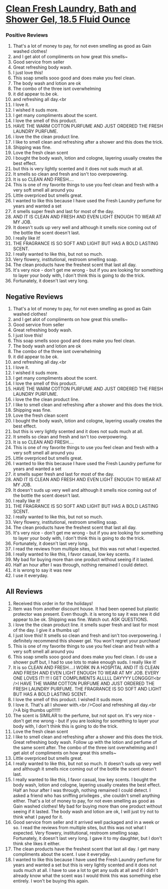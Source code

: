 # [Clean Fresh Laundry, Bath and Shower Gel, 18.5 Fluid Ounce](https://products.checkmycream.com/products/Clean-Fresh-Laundry-Bath-and-Shower-Gel-18.5-Fluid-Ounce.html)

### Positive Reviews

<ol>
      <li>That&#x27;s a lot of money to pay, for not even smelling as good as Gain washed clothes!</li>
      <li>and I get alot of compliments on how great this smells~</li>
      <li>Good service from seller</li>
      <li>Great refreshing body wash.  </li>
      <li>I just love this!</li>
      <li>This soap smells sooo good and does make you feel clean.  </li>
      <li>The body wash and lotion are ok</li>
      <li>The combo of the three isnt overwhelming</li>
      <li>it did appear to.be ok.  </li>
      <li>and refreshing all day.&lt;br</li>
      <li>I love it.  </li>
      <li>I wished it suds more.</li>
      <li>I get many compliments about the scent.  </li>
      <li>I love the smell of this product.</li>
      <li>HAVE THE WARM COTTON PURFUME AND JUST ORDERED THE FRESH LAUNDRY PURFUME.</li>
      <li>i love the the clean product line.</li>
      <li>I like to smell clean and refreshing after a shower and this does the trick.</li>
      <li>Shipping was fine.  </li>
      <li>Love the fresh clean scent</li>
      <li>I bought the body wash, lotion and cologne, layering usually creates the best effect.</li>
      <li>but this is very lightly scented and it does not suds much at all.  </li>
      <li>It smells so clean and fresh and isn&#x27;t too overpowering.</li>
      <li>It is so CLEAN AND FRESH....</li>
      <li>This is one of my favorite things to use you feel clean and fresh with a very soft smell all around you</li>
      <li>Little overpriced but smells great.</li>
      <li>I wanted to like this because I have used the Fresh Laundry perfume for years and wanted a set</li>
      <li>it smells super fresh and last for most of the day.</li>
      <li>AND IT IS  CLEAN AND FRESH AND EVEN LIGHT ENOUGH TO WEAR AT MY JOB.</li>
      <li>It doesn&#x27;t suds up very well and although it smells nice coming out of the bottle the scent doesn&#x27;t last.</li>
      <li>I really like it!</li>
      <li>THE FRAGRANCE IS SO SOFT AND LIGHT BUT HAS A BOLD LASTING SCENT.</li>
      <li>I really wanted to like this, but not so much.  </li>
      <li>Very flowery, institutional, restroom smelling soap.</li>
      <li>The clean products have the freshest scent that last all day.  </li>
      <li>It&#x27;s very nice - don&#x27;t get me wrong - but if you are looking for something to layer your body with, I don&#x27;t think this is going to do the trick.</li>
      <li>Fortunately, it doesn&#x27;t last very long.</li>
</ol>


<h2>Negative Reviews</h2>
<ol>
<li> That&#x27;s a lot of money to pay, for not even smelling as good as Gain washed clothes!</li>
<li> and I get alot of compliments on how great this smells~</li>
<li> Good service from seller</li>
<li> Great refreshing body wash.  </li>
<li> I just love this!</li>
<li> This soap smells sooo good and does make you feel clean.  </li>
<li> The body wash and lotion are ok</li>
<li> The combo of the three isnt overwhelming</li>
<li> it did appear to.be ok.  </li>
<li> and refreshing all day.&lt;br</li>
<li> I love it.  </li>
<li> I wished it suds more.</li>
<li> I get many compliments about the scent.  </li>
<li> I love the smell of this product.</li>
<li> HAVE THE WARM COTTON PURFUME AND JUST ORDERED THE FRESH LAUNDRY PURFUME.</li>
<li> i love the the clean product line.</li>
<li> I like to smell clean and refreshing after a shower and this does the trick.</li>
<li> Shipping was fine.  </li>
<li> Love the fresh clean scent</li>
<li> I bought the body wash, lotion and cologne, layering usually creates the best effect.</li>
<li> but this is very lightly scented and it does not suds much at all.  </li>
<li> It smells so clean and fresh and isn&#x27;t too overpowering.</li>
<li> It is so CLEAN AND FRESH....</li>
<li> This is one of my favorite things to use you feel clean and fresh with a very soft smell all around you</li>
<li> Little overpriced but smells great.</li>
<li> I wanted to like this because I have used the Fresh Laundry perfume for years and wanted a set</li>
<li> it smells super fresh and last for most of the day.</li>
<li> AND IT IS  CLEAN AND FRESH AND EVEN LIGHT ENOUGH TO WEAR AT MY JOB.</li>
<li> It doesn&#x27;t suds up very well and although it smells nice coming out of the bottle the scent doesn&#x27;t last.</li>
<li> I really like it!</li>
<li> THE FRAGRANCE IS SO SOFT AND LIGHT BUT HAS A BOLD LASTING SCENT.</li>
<li> I really wanted to like this, but not so much.  </li>
<li> Very flowery, institutional, restroom smelling soap.</li>
<li> The clean products have the freshest scent that last all day.  </li>
<li> It&#x27;s very nice - don&#x27;t get me wrong - but if you are looking for something to layer your body with, I don&#x27;t think this is going to do the trick.</li>
<li> Fortunately, it doesn&#x27;t last very long.</li>
<li> I read the reviews from multiple sites, but this was not what I expected.</li>
<li> I really wanted to like this, I favor casual, low key scents.</li>
<li> My bad for buying more than one product without seeing if it lasted.</li>
<li> Half an hour after I was through, nothing remained I could detect.</li>
<li> it is wrong to say it was new</li>
<li> I use it everyday.</li>
</ol>

<h2>All Reviews</h2>

<ol>
    <li> Received this order in for the holidays!</li>
    <li> Item was from another discount house.  It had been opened but plastic protector was present.  Even though. it is wrong to say it was new it did appear to.be ok.  Shipping was fine.  Watch out. ASK QUESTIONS.</li>
    <li> i love the the clean product line. it smells super fresh and last for most of the day. I give it a thumbs up!</li>
    <li> I just love this! It smells so clean and fresh and isn&#x27;t too overpowering. I definitely recommend this shower gel. You won&#x27;t regret your purchase!</li>
    <li> This is one of my favorite things to use you feel clean and fresh with a very soft smell all around you</li>
    <li> This soap smells sooo good and does make you feel clean.  I do use a shower puff but, I had to use lots to make enough suds.  I really like it!</li>
    <li> It is so CLEAN AND FRESH....I WORK IN A HOSPITAL AND IT IS  CLEAN AND FRESH AND EVEN LIGHT ENOUGH TO WEAR AT MY JOB. EVERY ONE LOVES IT! !!! I GET COMPLIMENTS ALLLLL DAYYYY LONGGG!!&lt;br /&gt;I HAVE THE WARM COTTON PURFUME AND JUST ORDERED THE FRESH LAUNDRY PURFUME. THE FRAGRANCE IS SO SOFT AND LIGHT BUT HAS A BOLD LASTING SCENT.</li>
    <li> I love the smell of this product. I wished it suds more.</li>
    <li> I love it.  That&#x27;s all I shower with.&lt;br /&gt;Cool and refreshing all day.&lt;br /&gt;A big thumbs up!!!!!!!</li>
    <li> The scent is SIMILAR to the perfume, but not spot on. It&#x27;s very nice - don&#x27;t get me wrong - but if you are looking for something to layer your body with, I don&#x27;t think this is going to do the trick.</li>
    <li> Love the fresh clean scent</li>
    <li> I like to smell clean and refreshing after a shower and this does the trick. Great refreshing body wash.  Follow up with the lotion and perfume of the same scent after. The combo of the three isnt overwhelming and I get alot of compliments on how great this smells~</li>
    <li> Little overpriced but smells great.</li>
    <li> I really wanted to like this, but not so much.  It doesn&#x27;t suds up very well and although it smells nice coming out of the bottle the scent doesn&#x27;t last.</li>
    <li> I really wanted to like this, I favor casual, low key scents. I bought the body wash, lotion and cologne, layering usually creates the best effect. Half an hour after I was through, nothing remained I could detect. I asked a friend who has sniffing privileges , she couldn&#x27;t smell anything either. That&#x27;s a lot of money to pay, for not even smelling as good as Gain washed clothes! My bad for buying more than one product without seeing if it lasted. The body wash and lotion are ok, I will just try not to think what I payed for it.</li>
    <li> Good service from seller and it arrived well packaged and in a week or so. I read the reviews from multiple sites, but this was not what I expected. Very flowery, institutional, restroom smelling soap. Fortunately, it doesn&#x27;t last very long. I gave it to my daughter, but I don&#x27;t think she likes it either.</li>
    <li> The clean products have the freshest scent that last all day.  I get many compliments about the scent.  I use it everyday.</li>
    <li> I wanted to like this because I have used the Fresh Laundry perfume for years and wanted a set but this is very lightly scented and it does not suds much at all.  I have to use a lot to get any suds at all and if I didn&#x27;t already know what the scent was I would think this was something else entirely. I won&#x27;t be buying this again.</li>
</ol>




